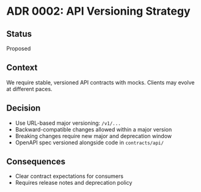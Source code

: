 # ADR 0002: API Versioning Strategy

## Status
Proposed

## Context
We require stable, versioned API contracts with mocks. Clients may evolve at different paces.

## Decision
- Use URL-based major versioning: `/v1/...`
- Backward-compatible changes allowed within a major version
- Breaking changes require new major and deprecation window
- OpenAPI spec versioned alongside code in `contracts/api/`

## Consequences
- Clear contract expectations for consumers
- Requires release notes and deprecation policy